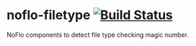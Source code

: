 # noflo-filetype [![Build Status](https://secure.travis-ci.org/vilson/noflo-filetype.png?branch=master)](http://travis-ci.org/vilson/noflo-filetype)

NoFlo components to detect file type checking magic number.
